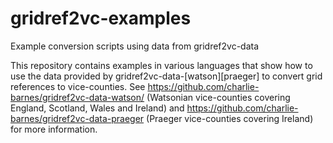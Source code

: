 # gridref2vc-examples
Example conversion scripts using data from gridref2vc-data

This repository contains examples in various languages that show how to use the data provided by gridref2vc-data-[watson][praeger] to convert grid references to vice-counties. See https://github.com/charlie-barnes/gridref2vc-data-watson/ (Watsonian vice-counties covering England, Scotland, Wales and Ireland) and https://github.com/charlie-barnes/gridref2vc-data-praeger (Praeger vice-counties covering Ireland) for more information.
